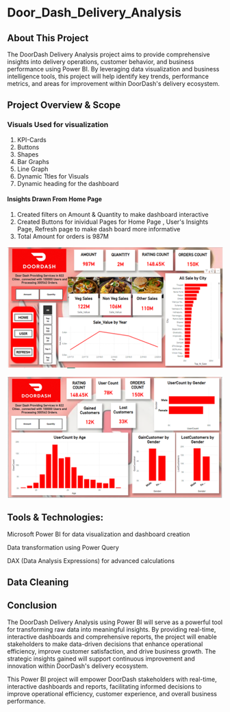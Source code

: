 # Door_Dash_Delivery_Analysis
## About This Project

The DoorDash Delivery Analysis project aims to provide comprehensive insights into delivery operations, customer behavior, and business performance using Power BI. By leveraging data visualization and business intelligence tools, this project will help identify key trends, performance metrics, and areas for improvement within DoorDash's delivery ecosystem.

## Project Overview & Scope

### Visuals Used for visualization
1. KPI-Cards
2. Buttons
3. Shapes
4. Bar Graphs
5. Line Graph
6. Dynamic  Ttles for Visuals
7. Dynamic heading for the dashboard


#### Insights Drawn From Home Page
1. Created filters on Amount & Quantity to make dashboard interactive
2. Created Buttons for inividual Pages for Home Page , User's Insights Page, Refresh page to make dash board more informative
3. Total Amount for orders is 987M

![image alt](https://github.com/girishvalluri192/Door_Dash_Delivery_Analysis/blob/main/Home_Page.png)


![image alt](https://github.com/girishvalluri192/Door_Dash_Delivery_Analysis/blob/main/User_Performance.png)

## Tools & Technologies:

Microsoft Power BI for data visualization and dashboard creation

Data transformation using Power Query

DAX (Data Analysis Expressions) for advanced calculations




## Data Cleaning






## Conclusion

The DoorDash Delivery Analysis using Power BI will serve as a powerful tool for transforming raw data into meaningful insights. By providing real-time, interactive dashboards and comprehensive reports, the project will enable stakeholders to make data-driven decisions that enhance operational efficiency, improve customer satisfaction, and drive business growth. The strategic insights gained will support continuous improvement and innovation within DoorDash's delivery ecosystem.

This Power BI project will empower DoorDash stakeholders with real-time, interactive dashboards and reports, facilitating informed decisions to improve operational efficiency, customer experience, and overall business performance.

